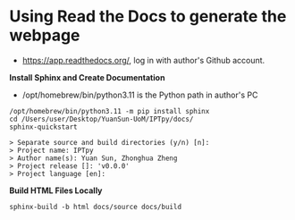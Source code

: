 # Using Read the Docs to generate the webpage

- https://app.readthedocs.org/, log in with author's Github account.

**Install Sphinx and Create Documentation**

- /opt/homebrew/bin/python3.11 is the Python path in author's PC

```
/opt/homebrew/bin/python3.11 -m pip install sphinx
cd /Users/user/Desktop/YuanSun-UoM/IPTpy/docs/
sphinx-quickstart

> Separate source and build directories (y/n) [n]:
> Project name: IPTpy
> Author name(s): Yuan Sun, Zhonghua Zheng
> Project release []: 'v0.0.0'
> Project language [en]:
```

**Build HTML Files Locally**

```
sphinx-build -b html docs/source docs/build
```

